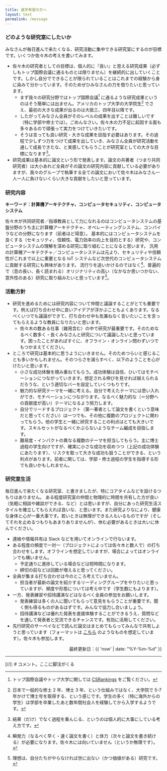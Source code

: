 ```yaml
---
title: 進学希望の方へ
layout: text
permalink: /message
---
```


### どのような研究室にしたいか
みなさんが毎日進んで来たくなる、研究活動に集中できる研究室にするのが目標です。いくつか佐々木の考えを書いてみます。
- 佐々木の研究者としての目標は、個人的に『良い』と思える研究成果（必ずしもトップ国際会議に通るものとは限りません）を継続的に出していくことです。しかし自分でできることが限られていることはこれまでの経験から身に染みて分かっています。そのためぜひみなさんの力を借りたいと思っています。
  - まず我々の研究分野ではトップ国際会議[^1] に通るような研究成果というのはそう簡単には出ません。アメリカのトップ大学の大学院生[^2] でさえ、最初の大きな成果が出るのは大抵三、四年目以降です。
  - したがってみなさん全員がそのレベルの成果を出すことは難しいです（特に学部や修士では）。ごめんなさい。佐々木の力不足に起因する面も多々あるので頑張って実力をつけていきたいです。
  - そうは言っても良い研究・大きな成果を目指す必要はあります。その過程で少しずつ力をつけて成果を出していき、みなさん全員が研究活動を通して成長できたな、と実感してもらうことが研究室としての大きな目標になります[^3]。
- 研究成果は基本的に論文という形で発表します。論文の共著者（つまり共同研究者）は大小あれど全員がその論文の研究内容に貢献している必要がありますが、我々のグループで執筆する全ての論文において佐々木はみなさん一人一人に負けないくらい大きな貢献をしたいと思っています。

[^1]: トップ国際会議やトップ大学に関しては [CSRankings](http://csrankings.org) をご覧ください。
[^2]: 日本で一般的な修士 2 年、博士 3 年、という仕組みではなく、大学院で 5-7 年かけて博士号を取得する、という感じです。学生の多く（特に海外からの学生）は学部を卒業したあと数年間社会人を経験してから入学するようです。
[^3]: 結果（だけ）でなく過程を重んじる、というのは個人的に大事にしている考え方です。

### 研究内容
**キーワード：計算機アーキテクチャ、コンピュータセキュリティ、コンピュータシステム**

佐々木が共同研究者／指導教員として力になれるのはコンピュータシステムの基盤分野のうち主に計算機アーキテクチャ、オペレーティングシステム、コンパイラなどの分野になります（前者ほど得意）。
基本的にはコンピュータシステムを良くする（セキュリティ、信頼性、電力効率の向上を目的とする）研究や、コンピュータシステムの理解を深める研究に取り組むことになると思います。
汎用の計算機アーキテクチャ／コンピュータシステムは元より、セキュリティや信頼性がこれまで以上に重要となる IoT システムなど次世代のコンピュータシステムに貢献する研究にも興味があります。
流行りを追いかけるのではなく[^4]、普遍的で（息の長い、長く読まれる）オリジナリティの高い（なかなか思いつかない、意外性のある）研究に取り組みたいと思っています[^5]。

[^4]: 瞬発力（なるべく早く・速く論文を書く）と体力（次々と論文を書き続ける）が必要になります。佐々木には向いていません（というか無理です）。
[^5]: 理想は、自分たちがやらなければ世に出ない（かつ価値がある）研究です。

### 活動方針
- 研究を進めるためには研究内容について仲間と議論することがとても重要です。例えば打ち合わせ中に良いアイデアが浮かぶこともよくあります。なるべくいつでも議論ができて、打ち合わせ中も気兼ねなく言いたいことを言ってもらえるような教員になりたいと思います。
  - 佐々木の数ある仕事（雑用含む）の中で研究が最重要です。そのためなるべく数多く・長くみなさんと研究について議論したいと思っています。困ったことがあればすぐに、オフライン・オンライン問わずいつでもつかまえてください。
- ところで研究は基本的に思うようにいきません。そのためつらいと感じることも多いかもしれません。そのつらさを減らすべく、以下のようことを心がけたいと思います。
  - 小さな成功体験を積み重ねてもらう。成功体験は自信、ひいてはモチベーションにつながっていきます。想定される伸びを見せれば越えられるだろうな、という適切なバーを設定していくつもりです。
  - 魅力的な研究テーマを一緒に考える。自分で考えたテーマには思い入れができ、モチベーションにつながります。なるべく魅力的な（＝分野への貢献度が高い）テーマになるよう努力します。
  - 自分でリードするプロジェクト（第一著者として論文を書くという意味だと思ってください）は一つでも、その他に複数のプロジェクトに関わってもらう。他の学生と一緒に研究することの利点はとても大きいです。スキルセットがなるべくかぶらないようなチーム編成を目指します。
  - 難易度・インパクトの異なる複数のテーマを担当してもらう。主に博士過程の学生向けですが、確実に小さな成功を収めつつ（上記の成功体験にあたります）、リスクを取って大きな成功も狙うことができる、という利点があります。前者に関しては、学部・修士過程の学生を指導する形でも良いかもしれません。

### 研究室生活
毎日進んで来たくなる研究室、と書きましたが、特にコアタイムなどを設けるつもりはありません。
ある程度研究室の仲間と物理的に時間を共有した方が良い（気軽に相談や雑談ができる、など）とは思いますが、自分にあった研究生活スタイルを確立してもらえれば良いな、と思います。また研究よりなにより、健康な身体と心が一番大事です。若いときは無理ができる人もいるものですが（そしてそれを止めるつもりもあまりありませんが）、休む必要があるときは大いに休んでください。
- 連絡や情報共有は Slack などを用いてオンラインで行ないます。
- ある程度の頻度で一対一（プロジェクトによっては佐々木と数人で）の打ち合わせをします。オフラインを想定していますが、場合によってはオンラインでも構いません。
  - 予定通りに進捗している場合などは短時間になります。
  - 締切の前などは回数が増えると思ってください。
- 全員が集まる打ち合わせは今のところ考えていません。
  - 担当者が最新の論文を紹介するリーディンググループをやりたいと思っていますが、頻度や形態については考え中です（学生数にもよります）。
- 一方、発表練習や招待講演などはなるべく全員の参加をお願いします。
  - 発表練習は多くの人に聞いてもらって意見をもらうことが重要です。聞く側も得るものがあるはずです。みんなで協力し合いましょう。
   - 招待講演などは優れた発表を直接体験することができるうえ、質問などを通して発表者と交流できるチャンスです。有効に活用してください。
- 先行研究のサーベイなどで読んだ論文はまとめてもらってみんなで共有しようと思っています（フォーマットは [こちら](/files/misc/reading_format.md) のようなものを想定しています）。佐々木も参加します。

<p align="right">最終更新日：{{ 'now' | date: "%Y-%m-%d" }}</p>

---

[//]: # コメント。ここに脚注がくる
